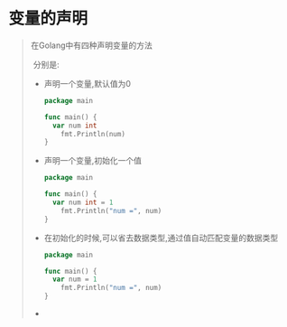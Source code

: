 # 变量的声明

> 在Golang中有四种声明变量的方法
>
> ​	分别是:
>
>   - 声明一个变量,默认值为0
>
>     ```go
>     package main
>     
>     func main() {
>     	var num int
>         fmt.Println(num)
>     }
>     ```
>
>   - 声明一个变量,初始化一个值
>
>     ```go
>     package main
>     
>     func main() {
>     	var num int = 1
>         fmt.Println("num =", num)
>     }
>     ```
>
>   - 在初始化的时候,可以省去数据类型,通过值自动匹配变量的数据类型
>
>     ```go
>     package main
>     
>     func main() {
>     	var num = 1
>         fmt.Println("num =", num)
>     }
>     ```
>
>   - 